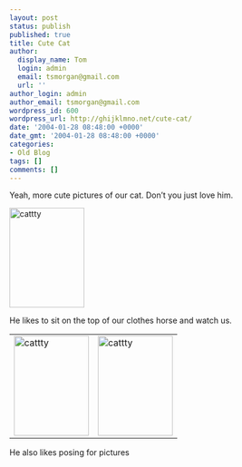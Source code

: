 ```yaml
---
layout: post
status: publish
published: true
title: Cute Cat
author:
  display_name: Tom
  login: admin
  email: tsmorgan@gmail.com
  url: ''
author_login: admin
author_email: tsmorgan@gmail.com
wordpress_id: 600
wordpress_url: http://ghijklmno.net/cute-cat/
date: '2004-01-28 08:48:00 +0000'
date_gmt: '2004-01-28 08:48:00 +0000'
categories:
- Old Blog
tags: []
comments: []
---
```

<p>Yeah, more cute pictures of our cat. Don&#8217;t you just love him.</p>

<img src="/photos/phone/charlie_hiding.jpg" alt="cattty" width="132" height="176" />
<p class="firstpar">He likes to sit on the top of our clothes horse and watch us.</p>

<table>
<tr>
	<td><img src="/photos/phone/charlie_resting.jpg" alt="cattty" width="132" height="176" /></td>
	<td><img src="/photos/phone/charlie_peering.jpg" alt="cattty" width="132" height="176" /></td>
</tr>
</table>
<p>He also likes posing for pictures</p>

